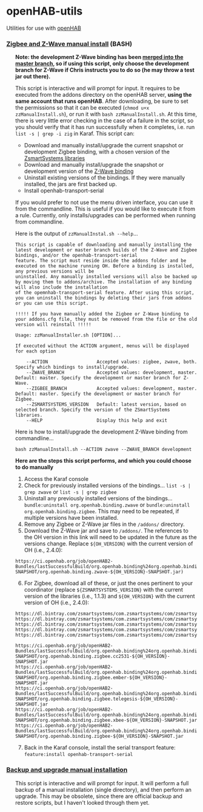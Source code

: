 # openHAB-utils
Utilities for use with [openHAB](https://www.openhab.org/)

### [Zigbee and Z-Wave manual install](https://github.com/openhab-5iver/openHAB-utils/tree/master/Zigbee%20and%20Z-Wave%20manual%20install) (BASH)
<ul>
  
**Note: the development Z-Wave binding has been [merged into the master branch](https://community.openhab.org/t/zwave-binding-updates/51080), so if using this script, only choose the development branch for Z-Wave if Chris instructs you to do so (he may throw a test jar out there).**

  This script is interactive and will prompt for input. It requires to be executed from the addons directory on the openHAB server, **using the same account that runs openHAB**. After downloading, be sure to set the permissions so that it can be executed (`chmod u+x zzManualInstall.sh`), or run it with `bash zzManualInstall.sh`. At this time, there is very little error checking in the case of a failure in the script, so you should verify that it has run successfully when it completes, i.e. run `list -s | grep -i zig` in Karaf. This script can:
  * Download and manually install/upgrade the current snapshot or development Zigbee binding, with a chosen version of the [ZsmartSystems libraries](https://github.com/zsmartsystems/com.zsmartsystems.zigbee)
  * Download and manually install/upgrade the snapshot or development version of the [Z-Wave binding](https://github.com/openhab/org.openhab.binding.zwave/tree/development)
  * Uninstall existing versions of the bindings. If they were manually installed, the jars are first backed up.
  * Install openhab-transport-serial
  
  If you would prefer to not use the menu driven interface, you can use it from the commandline. This is useful if you would like to execute it from a rule. Currently, only installs/upgrades can be performed when running from commandline. 
  
Here is the output of `zzManualInstal.sh --help`...
```
This script is capable of downloading and manually installing the latest development or master branch builds of the Z-Wave and Zigbee bindings, and/or the openhab-transport-serial
feature. The script must reside inside the addons folder and be executed on the machine running OH. Before a binding is installed, any previous versions will be
uninstalled. Any manually installed versions will also be backed up by moving them to addons/archive. The installation of any binding will also include the installation
of the opemnhab-transport-serial feature. After using this script, you can uninstall the bindings by deleting their jars from addons or you can use this script.

!!!!! If you have manually added the Zigbee or Z-Wave binding to your addons.cfg file, they must be removed from the file or the old version will reinstall !!!!!

Usage: zzManualInstaller.sh [OPTION]...

If executed without the ACTION argument, menus will be displayed for each option

    --ACTION                  Accepted values: zigbee, zwave, both. Specify which bindings to install/upgrade.
    --ZWAVE_BRANCH            Accepted values: development, master. Default: master. Specify the development or master branch for Z-Wave.
    --ZIGBEE_BRANCH           Accepted values: development, master. Default: master. Specify the development or master branch for Zigbee.
    --ZSMARTSYSTEMS_VERSION   Default: latest version, based on selected branch. Specify the version of the ZSmartSystems libraries.
    --HELP                    Display this help and exit
```

Here is how to install/upgrade the development Z-Wave binding from commandline...

    bash zzManualInstall.sh --ACTION zwave --ZWAVE_BRANCH development


**Here are the steps this script performs, and which you could choose to do manually**

1. Access the Karaf console
2. Check for previously installed versions of the bindings... `list -s | grep zwave` or `list -s | grep zigbee`
3. Uninstall any previously installed versions of the bindings... `bundle:uninstall org.openhab.binding.zwave` or `bundle:uninstall org.openhab.binding.zigbee`. This may need to be repeated, if multiple versions have been installed.
4. Remove any Zigbee or Z-Wave jar files in the `/addons/` directory.
5. Download the Z-Wave jar and save to `/addons/`. The references to the OH version in this link will need to be updated in the future as the versions change. Replace `${OH_VERSION}` with the current version of OH (i.e., 2.4.0):
```
https://ci.openhab.org/job/openHAB2-Bundles/lastSuccessfulBuild/org.openhab.binding%24org.openhab.binding.zwave/artifact/org.openhab.binding/org.openhab.binding.zwave/${OH_VERSION}-SNAPSHOT/org.openhab.binding.zwave-${OH_VERSION}-SNAPSHOT.jar)
```
6. For Zigbee, download all of these, or just the ones pertinent to your coordinator (replace `${ZSMARTSYSTEMS_VERSION}` with the current version of the libraries (i.e., 1.1.3) and `${OH_VERSION}` with the current version of OH (i.e., 2.4.0):
```
https://dl.bintray.com/zsmartsystems/com.zsmartsystems/com/zsmartsystems/zigbee/com.zsmartsystems.zigbee/${ZSMARTSYSTEMS_VERSION}/com.zsmartsystems.zigbee-${ZSMARTSYSTEMS_VERSION}.jar
https://dl.bintray.com/zsmartsystems/com.zsmartsystems/com/zsmartsystems/zigbee/com.zsmartsystems.zigbee.dongle.xbee/${ZSMARTSYSTEMS_VERSION}/com.zsmartsystems.zigbee.dongle.xbee-${ZSMARTSYSTEMS_VERSION}.jar
https://dl.bintray.com/zsmartsystems/com.zsmartsystems/com/zsmartsystems/zigbee/com.zsmartsystems.zigbee.dongle.ember/${ZSMARTSYSTEMS_VERSION}/com.zsmartsystems.zigbee.dongle.ember-${ZSMARTSYSTEMS_VERSION}.jar
https://dl.bintray.com/zsmartsystems/com.zsmartsystems/com/zsmartsystems/zigbee/com.zsmartsystems.zigbee.dongle.telegesis/${ZSMARTSYSTEMS_VERSION}/com.zsmartsystems.zigbee.dongle.telegesis-${ZSMARTSYSTEMS_VERSION}.jar
https://dl.bintray.com/zsmartsystems/com.zsmartsystems/com/zsmartsystems/zigbee/com.zsmartsystems.zigbee.dongle.cc2531/${ZSMARTSYSTEMS_VERSION}/com.zsmartsystems.zigbee.dongle.cc2531-${ZSMARTSYSTEMS_VERSION}.jar

https://ci.openhab.org/job/openHAB2-Bundles/lastSuccessfulBuild/org.openhab.binding%24org.openhab.binding.zigbee.cc2531/artifact/org.openhab.binding/org.openhab.binding.zigbee.cc2531/${OH_VERSION}-SNAPSHOT/org.openhab.binding.zigbee.cc2531-${OH_VERSION}-SNAPSHOT.jar
https://ci.openhab.org/job/openHAB2-Bundles/lastSuccessfulBuild/org.openhab.binding%24org.openhab.binding.zigbee.ember/artifact/org.openhab.binding/org.openhab.binding.zigbee.ember/${OH_VERSION}-SNAPSHOT/org.openhab.binding.zigbee.ember-${OH_VERSION}-SNAPSHOT.jar
https://ci.openhab.org/job/openHAB2-Bundles/lastSuccessfulBuild/org.openhab.binding%24org.openhab.binding.zigbee.telegesis/artifact/org.openhab.binding/org.openhab.binding.zigbee.telegesis/${OH_VERSION}-SNAPSHOT/org.openhab.binding.zigbee.telegesis-${OH_VERSION}-SNAPSHOT.jar
https://ci.openhab.org/job/openHAB2-Bundles/lastSuccessfulBuild/org.openhab.binding%24org.openhab.binding.zigbee.xbee/artifact/org.openhab.binding/org.openhab.binding.zigbee.xbee/${OH_VERSION}-SNAPSHOT/org.openhab.binding.zigbee.xbee-${OH_VERSION}-SNAPSHOT.jar
https://ci.openhab.org/job/openHAB2-Bundles/lastSuccessfulBuild/org.openhab.binding%24org.openhab.binding.zigbee/artifact/org.openhab.binding/org.openhab.binding.zigbee/${OH_VERSION}-SNAPSHOT/org.openhab.binding.zigbee-${OH_VERSION}-SNAPSHOT.jar
```
7. Back in the Karaf console, install the serial transport feature: `feature:install openhab-transport-serial`
</ul>

### [Backup and upgrade manual installation](https://github.com/openhab-5iver/openHAB-utils/tree/master/Backup%20and%20upgrade%20manual%20installation)
<ul>
  This script is interactive and will prompt for input. It will perform a full backup of a manual installation (single directory), and then perform an upgrade. This may be obsolete, since there are official backup and restore scripts, but I haven't looked through them yet.
</ul>
